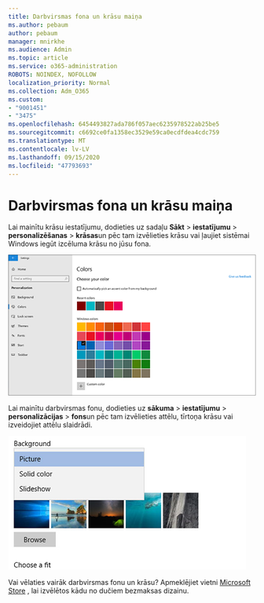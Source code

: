 ```yaml
---
title: Darbvirsmas fona un krāsu maiņa
ms.author: pebaum
author: pebaum
manager: mnirkhe
ms.audience: Admin
ms.topic: article
ms.service: o365-administration
ROBOTS: NOINDEX, NOFOLLOW
localization_priority: Normal
ms.collection: Adm_O365
ms.custom:
- "9001451"
- "3475"
ms.openlocfilehash: 6454493827ada786f057aec6235978522ab25be5
ms.sourcegitcommit: c6692ce0fa1358ec3529e59ca0ecdfdea4cdc759
ms.translationtype: MT
ms.contentlocale: lv-LV
ms.lasthandoff: 09/15/2020
ms.locfileid: "47793693"
---
```

# <a name="change-your-desktop-background-and-colors"></a>Darbvirsmas fona un krāsu maiņa

Lai mainītu krāsu iestatījumu, dodieties uz sadaļu **Sākt**  >  **iestatījumu**  >  **personalizēšanas**  >  **krāsas**un pēc tam izvēlieties krāsu vai ļaujiet sistēmai Windows iegūt izcēluma krāsu no jūsu fona.

![Personalizējiet savas krāsas operētājsistēmā Windows.](media/windows-personalization-colors.png)

Lai mainītu darbvirsmas fonu, dodieties uz **sākuma**  >  **iestatījumu**  >  **personalizācijas**  >  **fons**un pēc tam izvēlieties attēlu, tīrtoņa krāsu vai izveidojiet attēlu slaidrādi. 

![Mainiet Windows darbvirsmas fonu.](media/windows-desktop-background.png)

Vai vēlaties vairāk darbvirsmas fonu un krāsu? Apmeklējiet vietni [Microsoft Store](https://www.microsoft.com/store/collections/windowsthemes) , lai izvēlētos kādu no dučiem bezmaksas dizainu.
